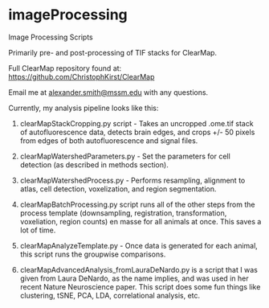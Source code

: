 # imageProcessing
Image Processing Scripts

Primarily pre- and post-processing of TIF stacks for ClearMap. 

Full ClearMap repository found at: https://github.com/ChristophKirst/ClearMap

Email me at alexander.smith@mssm.edu with any questions.

Currently, my analysis pipeline looks like this:

1) clearMapStackCropping.py script - Takes an uncropped .ome.tif stack of autofluorescence data, detects brain edges, and crops +/- 50 pixels from edges of both autofluorescence and signal files.

2) clearMapWatershedParameters.py - Set the parameters for cell detection (as described in methods section).

3) clearMapWatershedProcess.py - Performs resampling, alignment to atlas, cell detection, voxelization, and region segmentation.

4) clearMapBatchProcessing.py script runs all of the other steps from the process template (downsampling, registration, transformation, voxeliation, region counts) en masse for all animals at once. This saves a lot of time.

5) clearMapAnalyzeTemplate.py - Once data is generated for each animal, this script runs the groupwise comparisons.

6) clearMapAdvancedAnalysis_fromLauraDeNardo.py is a script that I was given from Laura DeNardo, as the name implies, and was used in her recent Nature Neuroscience paper. This script does some fun things like clustering, tSNE, PCA, LDA, correlational analysis, etc.

